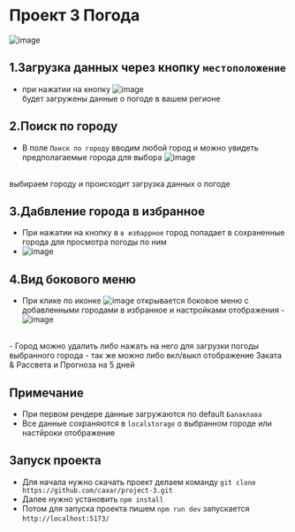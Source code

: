 # Проект 3 Погода 
![image](https://github.com/caxar/project-3/assets/45434213/23dc6325-d751-48d7-9e26-bb710b157851)

## 1.Загрузка данных через кнопку `местоположение`
   - при нажатии на кнопку ![image](https://github.com/caxar/project-3/assets/45434213/dd4e52c8-d796-4163-89ad-d6e663238cb8) <br>
     будет загружены данные о погоде в вашем регионе

## 2.Поиск по городу
   - В поле `Поиск по городу` вводим любой город и можно увидеть предполагаемые города для выбора ![image](https://github.com/caxar/project-3/assets/45434213/ff9519c6-6c0a-40d9-9094-39c0653ed588)
 <br>
     выбираем городу и происходит загрузка данных о погоде


## 3.Дабвление города в избранное
   - При нажатии на кнопку в `в избаррное` город попадает в сохраненные города для просмотра погоды по ним
   - ![image](https://github.com/caxar/project-3/assets/45434213/6be4a302-ae37-40f7-9592-4b9b49e674a9)

## 4.Вид бокового меню
  - При клике по иконке ![image](https://github.com/caxar/project-3/assets/45434213/f4ba9b98-b9d8-4f9d-8719-a3487d70e5bf)
 открывается боковое меню с добавленными городами в избранное и настройками отображения
  -![image](https://github.com/caxar/project-3/assets/45434213/066edf1e-64d7-47fe-8610-3513cd540760)
<br>
   - Город можно удалить либо нажать на него для загрузки погоды выбранного города
   - так же можно либо вкл/выкл отображение Заката & Рассвета и Прогноза на 5 дней

## Примечание
  - При первом рендере данные загружаются по default `Балаклава`
  - Все данные сохраняются в `localstorage` о выбранном городе или настйроки отображение

## Запуск проекта
  - Для начала нужно скачать проект делаем команду `git clone https://github.com/caxar/project-3.git`
  - Далее нужно установить `npm install`
  - Потом для запуска проекта пишем `npm run dev` запускается `http://localhost:5173/`
